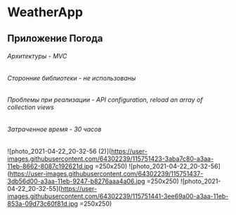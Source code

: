 # WeatherApp

## Приложение Погода

###### Архитектуры - MVC 
###### Cторонние библиотеки - не использованы
###### Проблемы при реализации - API configuration, reload an array of collection views 
###### Затраченное время - 30 часов

![photo_2021-04-22_20-32-56 (2)](https://user-images.githubusercontent.com/64302239/115751423-3aba7c80-a3aa-11eb-8662-8087c192621d.jpg =250x250)
![photo_2021-04-22_20-32-56](https://user-images.githubusercontent.com/64302239/115751437-3db56d00-a3aa-11eb-9247-b8276aaa4a06.jpg =250x250)
![photo_2021-04-22_20-32-55](https://user-images.githubusercontent.com/64302239/115751441-3ee69a00-a3aa-11eb-853a-09d73c60f81d.jpg =250x250)
